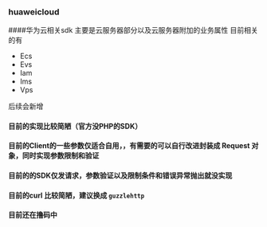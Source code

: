 ### huaweicloud
####华为云相关sdk 主要是云服务器部分以及云服务器附加的业务属性
目前相关的有
 - Ecs
 - Evs
 - Iam
 - Ims
 - Vps
 
后续会新增

#### 目前的实现比较简陋（官方没PHP的SDK）
#### 目前的Client的一些参数仅适合自用，，有需要的可以自行改进封装成 Request 对象，同时实现参数限制和验证
#### 目前的的SDK仅发请求，参数验证以及限制条件和错误异常抛出就没实现
#### 目前的curl 比较简陋，建议换成 `guzzlehttp` 
#### 目前还在撸码中
